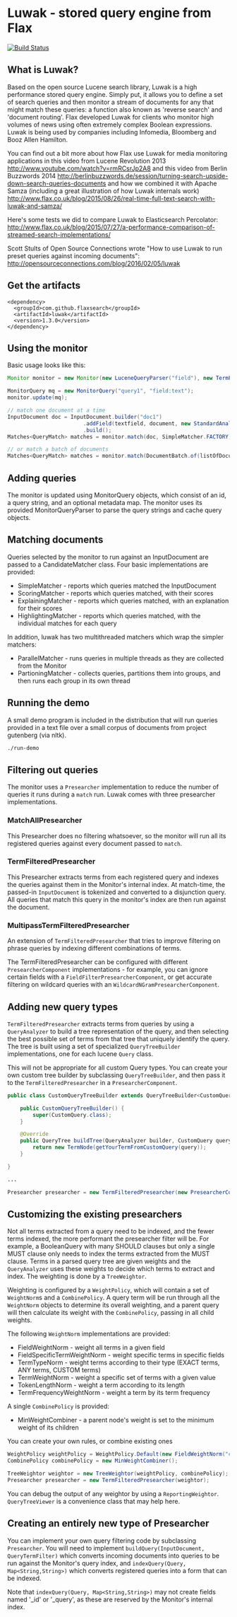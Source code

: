 Luwak - stored query engine from Flax                   
=====================================
[![Build
Status](https://travis-ci.org/flaxsearch/luwak.svg?branch=topic%2Flucene-5.3)](https://travis-ci.org/flaxsearch/luwak)

What is Luwak?
--------------

Based on the open source Lucene search library, Luwak is a high performance stored query engine. Simply put, it allows you to define a set of search queries and then monitor a stream of documents for any that might match these queries: a function also known as 'reverse search' and 'document routing'. Flax developed Luwak for clients who monitor high volumes of news using often extremely complex Boolean expressions. Luwak is being used by companies including Infomedia, Bloomberg and Booz Allen Hamilton.

You can find out a bit more about how Flax use Luwak for media monitoring applications in 
this video from Lucene Revolution 2013 http://www.youtube.com/watch?v=rmRCsrJp2A8 and this video
from Berlin Buzzwords 2014 http://berlinbuzzwords.de/session/turning-search-upside-down-search-queries-documents and how we combined it with Apache Samza (including a great illustration of how Luwak internals work) http://www.flax.co.uk/blog/2015/08/26/real-time-full-text-search-with-luwak-and-samza/

Here's some tests we did to compare Luwak to Elasticsearch Percolator:
http://www.flax.co.uk/blog/2015/07/27/a-performance-comparison-of-streamed-search-implementations/

Scott Stults of Open Source Connections wrote "How to use Luwak to run preset queries against incoming documents":
http://opensourceconnections.com/blog/2016/02/05/luwak

Get the artifacts
-----------------

```
<dependency>
  <groupId>com.github.flaxsearch</groupId>
  <artifactId>luwak</artifactId>
  <version>1.3.0</version>
</dependency>
```

Using the monitor
-----------------

Basic usage looks like this:

```java
Monitor monitor = new Monitor(new LuceneQueryParser("field"), new TermFilteredPresearcher());

MonitorQuery mq = new MonitorQuery("query1", "field:text");
monitor.update(mq);

// match one document at a time
InputDocument doc = InputDocument.builder("doc1")
                        .addField(textfield, document, new StandardAnalyzer())
                        .build();
Matches<QueryMatch> matches = monitor.match(doc, SimpleMatcher.FACTORY);

// or match a batch of documents
Matches<QueryMatch> matches = monitor.match(DocumentBatch.of(listOfDocuments), SimpleMatcher.FACTORY);
```

Adding queries
--------------

The monitor is updated using MonitorQuery objects, which consist of an id, a query string, and an
optional metadata map.  The monitor uses its provided MonitorQueryParser
to parse the query strings and cache query objects.

Matching documents
------------------

Queries selected by the monitor to run against an InputDocument are passed to a CandidateMatcher
class.  Four basic implementations are provided:
* SimpleMatcher - reports which queries matched the InputDocument
* ScoringMatcher - reports which queries matched, with their scores
* ExplainingMatcher - reports which queries matched, with an explanation for their scores
* HighlightingMatcher - reports which queries matched, with the individual matches for each query

In addition, luwak has two multithreaded matchers which wrap the simpler matchers:
* ParallelMatcher - runs queries in multiple threads as they are collected from the Monitor
* PartioningMatcher - collects queries, partitions them into groups, and then runs each group in its own thread

Running the demo
----------------

A small demo program is included in the distribution that will run queries provided
in a text file over a small corpus of documents from project gutenberg (via nltk).

```sh
./run-demo
```

Filtering out queries
---------------------

The monitor uses a ```Presearcher``` implementation to reduce the number of queries it runs
during a ```match``` run.  Luwak comes with three presearcher implementations.

### MatchAllPresearcher

This Presearcher does no filtering whatsoever, so the monitor will run all its registered
queries against every document passed to ```match```.

### TermFilteredPresearcher

This Presearcher extracts terms from each registered query and indexes the queries against them
in the Monitor's internal index.  At match-time, the passed-in ```InputDocument``` is tokenized
and converted to a disjunction query.  All queries that match this query in the monitor's index
are then run against the document.

### MultipassTermFilteredPresearcher

An extension of ```TermFilteredPresearcher``` that tries to improve filtering on phrase queries
by indexing different combinations of terms.

The TermFilteredPresearcher can be configured with different ```PresearcherComponent```
implementations - for example, you can ignore certain fields with a ```FieldFilterPresearcherComponent```,
or get accurate filtering on wildcard queries with an ```WildcardNGramPresearcherComponent```.

Adding new query types
----------------------

```TermFilteredPresearcher``` extracts terms from queries by using a ```QueryAnalyzer``` to build
a tree representation of the query, and then selecting the best possible set of terms from that tree
that uniquely identify the query.  The tree is built using a set of specialized ```QueryTreeBuilder```
implementations, one for each lucene ```Query``` class.

This will not be appropriate for all custom Query types.  You can create your own custom tree builder by
subclassing ```QueryTreeBuilder```, and then pass it to the ```TermFilteredPresearcher``` in
a ```PresearcherComponent```.

```java
public class CustomQueryTreeBuilder extends QueryTreeBuilder<CustomQuery> {

    public CustomQueryTreeBuilder() {
        super(CustomQuery.class);
    }

    @Override
    public QueryTree buildTree(QueryAnalyzer builder, CustomQuery query) {
        return new TermNode(getYourTermFromCustomQuery(query));
    }

}

...

Presearcher presearcher = new TermFilteredPresearcher(new PresearcherComponent(new CustomerQueryTreeBuilder()));
```

Customizing the existing presearchers
-------------------------------------

Not all terms extracted from a query need to be indexed, and the fewer terms indexed, the
more performant the presearcher filter will be.  For example, a BooleanQuery with many SHOULD
clauses but only a single MUST clause only needs to index the terms extracted from the MUST
clause.  Terms in a parsed query tree are given weights and the ```QueryAnalyzer``` uses these
weights to decide which terms to extract and index.  The weighting is done by a ```TreeWeightor```.

Weighting is configured by a ```WeightPolicy```, which will contain a set of ```WeightNorm```s and
a ```CombinePolicy```.  A query term will be run through all the ```WeightNorm``` objects to determine
its overall weighting, and a parent query will then calculate its weight with the ```CombinePolicy```,
passing in all child weights.

The following ```WeightNorm``` implementations are provided:
* FieldWeightNorm - weight all terms in a given field
* FieldSpecificTermWeightNorm - weight specific terms in specific fields
* TermTypeNorm - weight terms according to their type (EXACT terms, ANY terms, CUSTOM terms)
* TermWeightNorm - weight a specific set of terms with a given value
* TokenLengthNorm - weight a term according to its length
* TermFrequencyWeightNorm - weight a term by its term frequency

A single ```CombinePolicy``` is provided:
* MinWeightCombiner - a parent node's weight is set to the minimum weight of its children

You can create your own rules, or combine existing ones

```java
WeightPolicy weightPolicy = WeightPolicy.Default(new FieldWeightNorm("category", 0.01f));
CombinePolicy combinePolicy = new MinWeightCombiner();

TreeWeightor weightor = new TreeWeightor(weightPolicy, combinePolicy);
Presearcher presearcher = new TermFilteredPresearcher(weightor);
```

You can debug the output of any weightor by using a ```ReportingWeightor```.  ```QueryTreeViewer```
is a convenience class that may help here.

Creating an entirely new type of Presearcher
--------------------------------------------

You can implement your own query filtering code by subclassing ```Presearcher```.  You will need
to implement ```buildQuery(InputDocument, QueryTermFilter)``` which converts incoming documents into queries to
be run against the Monitor's query index, and ```indexQuery(Query, Map<String,String>)``` which converts registered
queries into a form that can be indexed.

Note that ```indexQuery(Query, Map<String,String>)``` may not create fields named '_id' or '_query', as these are reserved
by the Monitor's internal index.
